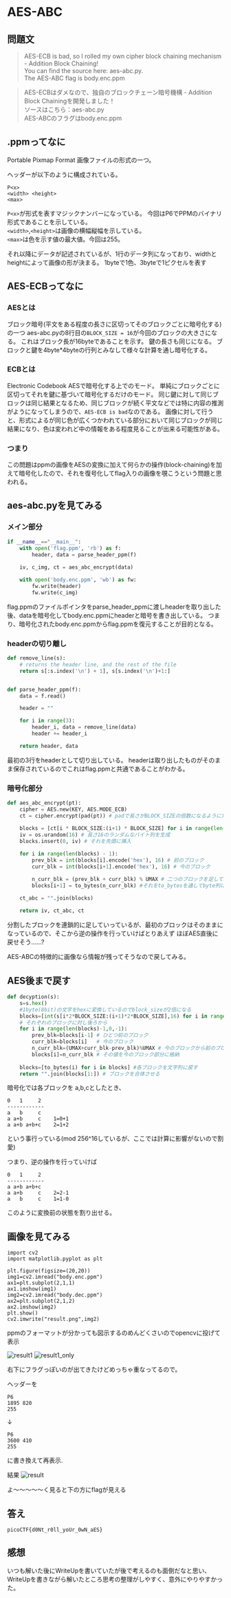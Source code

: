 # AES-ABC

## 問題文

> AES-ECB is bad, so I rolled my own cipher block chaining mechanism - Addition Block Chaining!  
> You can find the source here: aes-abc.py.  
> The AES-ABC flag is body.enc.ppm

> AES-ECBはダメなので、独自のブロックチェーン暗号機構 - Addition Block Chainingを開発しました！  
> ソースはこちら：aes-abc.py  
> AES-ABCのフラグはbody.enc.ppm

## .ppmってなに
Portable Pixmap Format
画像ファイルの形式の一つ。

ヘッダーが以下のように構成されている。
```
P<x>
<width> <height>
<max>
```
`P<x>`が形式を表すマジックナンバーになっている。
今回はP6でPPMのバイナリ形式であることを示している。  
`<width>`,`<height>`は画像の横幅縦幅を示している。  
`<max>`は色を示す値の最大値。今回は255。

それ以降にデータが記述されているが、1行のデータ列になっており、widthとheightによって画像の形が決まる。
1byteで1色、3byteで1ピクセルを表す

## AES-ECBってなに
### AESとは
ブロック暗号(平文をある程度の長さに区切ってそのブロックごとに暗号化する)の一つ
aes-abc.pyの8行目の`BLOCK_SIZE = 16`が今回のブロックの大きさになる。
これはブロック長が16byteであることを示す。
鍵の長さも同じになる。
ブロックと鍵を4byte*4byteの行列とみなして様々な計算を通し暗号化する。

### ECBとは
Electronic Codebook
AESで暗号化する上でのモード。
単純にブロックごとに区切ってそれを鍵に基づいて暗号化するだけのモード。
同じ鍵に対して同じブロックは同じ結果となるため、同じブロックが続く平文などでは特に内容の推測がようになってしまうので、`AES-ECB is bad`なのである。
画像に対して行うと、形式によるが同じ色が広くつかわれている部分において同じブロックが同じ結果になり、色は変われど中の情報をある程度見ることが出来る可能性がある。

### つまり
この問題はppmの画像をAESの変換に加えて何らかの操作(block-chaining)を加えて暗号化したので、それを復号化してflag入りの画像を覗こうという問題と思われる。


## aes-abc.pyを見てみる
### メイン部分

```python
if __name__=="__main__":
    with open('flag.ppm', 'rb') as f:
        header, data = parse_header_ppm(f)
    
    iv, c_img, ct = aes_abc_encrypt(data)

    with open('body.enc.ppm', 'wb') as fw:
        fw.write(header)
        fw.write(c_img)

```

flag.ppmのファイルポインタをparse_header_ppmに渡しheaderを取り出した後、dataを暗号化してbody.enc.ppmにheaderと暗号を書き出している。
つまり、暗号化されたbody.enc.ppmからflag.ppmを復元することが目的となる。

### headerの切り離し

```python
def remove_line(s):
    # returns the header line, and the rest of the file
    return s[:s.index('\n') + 1], s[s.index('\n')+1:]


def parse_header_ppm(f):
    data = f.read()

    header = ""

    for i in range(3):
        header_i, data = remove_line(data)
        header += header_i

    return header, data
```

最初の3行をheaderとして切り出している。
headerは取り出したものがそのまま保存されているのでこれはflag.ppmと共通であることがわかる。

### 暗号化部分

```python 
def aes_abc_encrypt(pt):
    cipher = AES.new(KEY, AES.MODE_ECB)
    ct = cipher.encrypt(pad(pt)) # padで長さがBLOCK_SIZEの倍数になるように穴埋めして暗号化

    blocks = [ct[i * BLOCK_SIZE:(i+1) * BLOCK_SIZE] for i in range(len(ct) / BLOCK_SIZE)] # ブロックごとに分割
    iv = os.urandom(16) # 長さ16のランダムなバイト列を生成
    blocks.insert(0, iv) # それを先頭に挿入
    
    for i in range(len(blocks) - 1):
        prev_blk = int(blocks[i].encode('hex'), 16) # 前のブロック
        curr_blk = int(blocks[i+1].encode('hex'), 16) # 今のブロック

        n_curr_blk = (prev_blk + curr_blk) % UMAX # 二つのブロックを足して16byteにするために剰余を取る
        blocks[i+1] = to_bytes(n_curr_blk) #それをto_bytesを通してbyte列に変換して次のブロックに格納

    ct_abc = "".join(blocks)
 
    return iv, ct_abc, ct
```

分割したブロックを連鎖的に足していっているが、最初のブロックはそのままになっているので、そこから逆の操作を行っていけばとりあえず ほぼAES直後に戻せそう……?

AES-ABCの特徴的に画像なら情報が残ってそうなので戻してみる。

## AES後まで戻す

```python
def decyption(s):
    s=s.hex()
    #1byte(8bit)の文字をhexに変換しているのでblock_sizeが2倍になる
    blocks=[int(s[i*2*BLOCK_SIZE:(i+1)*2*BLOCK_SIZE],16) for i in range(len(s)//(BLOCK_SIZE*2))]
    # それぞれのブロックに対し後ろから
    for i in range(len(blocks)-1,0,-1):
        prev_blk=blocks[i-1] # ひとつ前のブロック
        curr_blk=blocks[i]   # 今のブロック
        n_curr_blk=(UMAX+curr_blk-prev_blk)%UMAX # 今のブロックから前のブロック分引く
        blocks[i]=n_curr_blk # その値を今のブロック部分に格納
        
    blocks=[to_bytes(i) for i in blocks] #各ブロックを文字列に戻す
    return "".join(blocks[1:]) # ブロックを合体させる
```

暗号化では各ブロックを a,b,cとしたとき、
```
0   1     2
------------
a   b     c
a a+b     c    1=0+1
a a+b a+b+c    2=1+2
```

という事行っている(mod 256^16しているが、ここでは計算に影響がないので割愛)

つまり、逆の操作を行っていけば

```
0   1     2
------------
a a+b a+b+c    
a a+b     c    2=2-1
a   b     c    1=1-0
```

このように変換前の状態を割り出せる。

## 画像を見てみる

```
import cv2
import matplotlib.pyplot as plt

plt.figure(figsize=(20,20))
img1=cv2.imread("body.enc.ppm")
ax1=plt.subplot(2,1,1)
ax1.imshow(img1)
img2=cv2.imread("body.dec.ppm")
ax2=plt.subplot(2,1,2)
ax2.imshow(img2)
plt.show()
cv2.imwrite("result.png",img2)
```
ppmのフォーマットが分かっても図示するのめんどくさいのでopencvに投げて表示

![result1](./decode_result.png)
![result1_only](./decode_result1_only.png)

右下にフラグっぽいのが出てきたけどめっちゃ重なってるので。

ヘッダーを
```
P6
1895 820
255
```
↓
```
P6
3600 410
255
```
に書き換えて再表示.

結果
![result](./decode_result2.png)

よ～～～～～く見ると下の方にflagが見える

## 答え
```
picoCTF{d0Nt_r0ll_yoUr_0wN_aES}
```

## 感想
いつも解いた後にWriteUpを書いていたが後で考えるのも面倒だなと思い、WriteUpを書きながら解いたところ思考の整理がしやすく、意外にやりやすかった。
